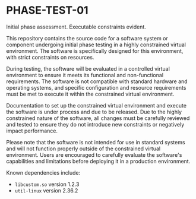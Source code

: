 # PHASE-TEST-01
Initial phase assessment. Executable constraints evident.

This repository contains the source code for a software system or component undergoing initial phase testing in a highly constrained virtual environment. The software is specifically designed for this environment, with strict constraints on resources.

During testing, the software will be evaluated in a controlled virtual environment to ensure it meets its functional and non-functional requirements. The software is not compatible with standard hardware and operating systems, and specific configuration and resource requirements must be met to execute it within the constrained virtual environment.

Documentation to set up the constrained virtual environment and execute the software is under process and due to be released. Due to the highly constrained nature of the software, all changes must be carefully reviewed and tested to ensure they do not introduce new constraints or negatively impact performance.

Please note that the software is not intended for use in standard systems and will not function properly outside of the constrained virtual environment. Users are encouraged to carefully evaluate the software's capabilities and limitations before deploying it in a production environment.

Known dependencies include:

* `libcustom.so` version 1.2.3
* `util-linux` version 2.36.2